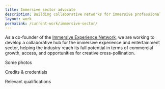 ```yaml
---
title: Immersive sector advocate
description: Building collaborative networks for immersive professionals and producing industry-leading research
layout: work
permalink: /current-work/immersive-sector/
---
```


As a co-founder of the <a href="https://immersiveexperience.network/">Immersive Experience Network</a>, we are working to develop a collaborative hub for the immersive experience and entertainment sector, helping the industry reach its full potential in terms of commercial growth, access, and opportunities for creative cross-pollination.

Some photos

Credits & credentials

Relevant qualifications
